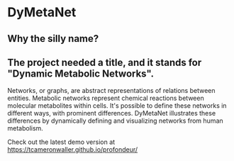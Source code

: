 # DyMetaNet

## Why the silly name?
## The project needed a title, and it stands for "Dynamic Metabolic Networks".

Networks, or graphs, are abstract representations of relations between entities.
Metabolic networks represent chemical reactions between molecular metabolites
within cells.
It's possible to define these networks in different ways, with prominent
differences.
DyMetaNet illustrates these differences by dynamically defining and visualizing
networks from human metabolism.

Check out the latest demo version at
https://tcameronwaller.github.io/profondeur/
